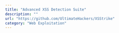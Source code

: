 ```yaml
---
title: "Advanced XSS Detection Suite"
description: ""
url: "https://github.com/UltimateHackers/XSStrike"
category: "Web Exploitation"
---
```

